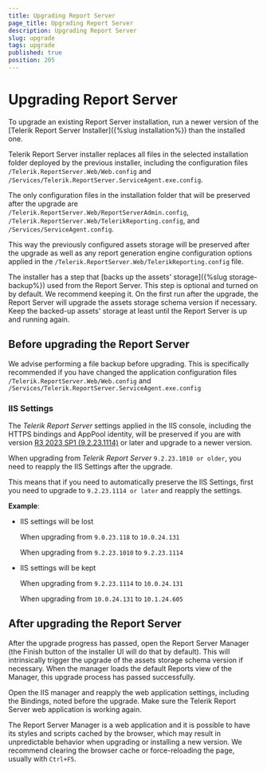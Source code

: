 ```yaml
---
title: Upgrading Report Server
page_title: Upgrading Report Server
description: Upgrading Report Server
slug: upgrade
tags: upgrade
published: true
position: 205
---
```


# Upgrading Report Server

To upgrade an existing Report Server installation, run a newer version of the [Telerik Report Server Installer]({%slug installation%}) than the installed one.

Telerik Report Server installer replaces all files in the selected installation folder deployed by the previous installer, including the configuration files `/Telerik.ReportServer.Web/Web.config` and `/Services/Telerik.ReportServer.ServiceAgent.exe.config`.

The only configuration files in the installation folder that will be preserved after the upgrade are `/Telerik.ReportServer.Web/ReportServerAdmin.config`, `/Telerik.ReportServer.Web/TelerikReporting.config`, and `/Services/ServiceAgent.config`.

This way the previously configured assets storage will be preserved after the upgrade as well as any report generation engine configuration options applied in the `/Telerik.ReportServer.Web/TelerikReporting.config` file.

The installer has a step that [backs up the assets' storage]({%slug storage-backup%}) used from the Report Server. This step is optional and turned on by default. We recommend keeping it. On the first run after the upgrade, the Report Server will upgrade the assets storage schema version if necessary. Keep the backed-up assets' storage at least until the Report Server is up and running again.

## Before upgrading the Report Server

We advise performing a file backup before upgrading. This is specifically recommended if you have changed the application configuration files `/Telerik.ReportServer.Web/Web.config` and `/Services/Telerik.ReportServer.ServiceAgent.exe.config`

### IIS Settings

The _Telerik Report Server_ settings applied in the IIS console, including the HTTPS bindings and AppPool identity, will be preserved if you are with version [R3 2023 SP1 (9.2.23.1114)](https://www.telerik.com/support/whats-new/report-server/release-history/progress-telerik-report-server-r3-2023-sp1-9-2-23-1114) or later and upgrade to a newer version.

When upgrading from _Telerik Report Server_ `9.2.23.1010 or older`, you need to reapply the IIS Settings after the upgrade.

This means that if you need to automatically preserve the IIS Settings, first you need to upgrade to `9.2.23.1114 or later` and reapply the settings.

__Example__:

* IIS settings will be lost

	When upgrading from `9.0.23.118` to `10.0.24.131`
	
	When upgrading from `9.2.23.1010` to `9.2.23.1114`

* IIS settings will be kept

	When upgrading from `9.2.23.1114` to `10.0.24.131`
	
	When upgrading from `10.0.24.131` to `10.1.24.605`

## After upgrading the Report Server

After the upgrade progress has passed, open the Report Server Manager (the Finish button of the installer UI will do that by default). This will intrinsically trigger the upgrade of the assets storage schema version if necessary. When the manager loads the default Reports view of the Manager, this upgrade process has passed successfully.

Open the IIS manager and reapply the web application settings, including the Bindings, noted before the upgrade. Make sure the Telerik Report Server web application is working again.

The Report Server Manager is a web application and it is possible to have its styles and scripts cached by the browser, which may result in unpredictable behavior when upgrading or installing a new version. We recommend clearing the browser cache or force-reloading the page, usually with `Ctrl+F5`.
